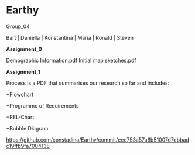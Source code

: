<!-- my-page.html --> 
  
# Earthy
Group_04

Bart | Daniella | Konstantina | Maria | Ronald | Steven

**Assignment_0**

Demographic Information.pdf
Initial map sketches.pdf


**Assignment_1**

Process is a PDF that summarises our research so far and includes:


+Flowchart


+Programme of Requirements


+REL-Chart


+Bubble Diagram


https://github.com/constadina/Earthy/commit/eee753a57a6b51007d7dbbadc19ffb9fa7004138 
